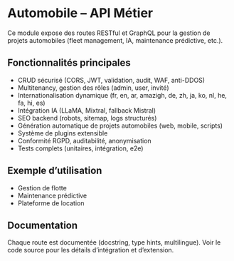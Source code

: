 # Automobile – API Métier

Ce module expose des routes RESTful et GraphQL pour la gestion de projets automobiles (fleet management, IA, maintenance prédictive, etc.).

## Fonctionnalités principales
- CRUD sécurisé (CORS, JWT, validation, audit, WAF, anti-DDOS)
- Multitenancy, gestion des rôles (admin, user, invité)
- Internationalisation dynamique (fr, en, ar, amazigh, de, zh, ja, ko, nl, he, fa, hi, es)
- Intégration IA (LLaMA, Mixtral, fallback Mistral)
- SEO backend (robots, sitemap, logs structurés)
- Génération automatique de projets automobiles (web, mobile, scripts)
- Système de plugins extensible
- Conformité RGPD, auditabilité, anonymisation
- Tests complets (unitaires, intégration, e2e)

## Exemple d’utilisation
- Gestion de flotte
- Maintenance prédictive
- Plateforme de location

## Documentation
Chaque route est documentée (docstring, type hints, multilingue). Voir le code source pour les détails d’intégration et d’extension.
